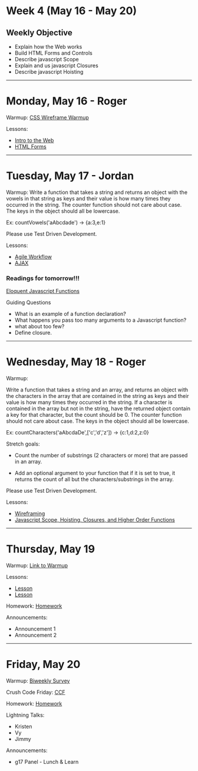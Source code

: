 # Week 4 (May 16 - May 20)
## Weekly Objective

- Explain how the Web works
- Build HTML Forms and Controls
- Describe javascript Scope
- Explain and us javascript Closures
- Describe javascript Hoisting

---

# Monday, May 16 - Roger

Warmup: [CSS Wireframe Warmup](https://github.com/gSchool/cssWireframeWarmup)

Lessons:
- [Intro to the Web](https://workbook.galvanize.com/cohorts/68/articles/3111)
- [HTML Forms](https://workbook.galvanize.com/cohorts/68/articles/3067)


---

# Tuesday, May 17 - Jordan

Warmup:
Write a function that takes a string and returns an object with the vowels in that string as keys and their value is how many times they occurred in the string. The counter function should not care about case. The keys in the object should all be lowercase.

 Ex: countVowels('aAbcdade') -> {a:3,e:1}

Please use Test Driven Development.

Lessons:
- [Agile Workflow](https://workbook.galvanize.com/cohorts/68/articles/3116)
- [AJAX](https://workbook.galvanize.com/cohorts/68/articles/3112)


### Readings for tomorrow!!!

[Eloquent Javascript Functions](http://eloquentjavascript.net/03_functions.html)

Guiding Questions
* What is an example of a function declaration?
* What happens you pass too many arguments to a Javascript function?
* what about too few?
* Define closure.


---

# Wednesday, May 18 - Roger

Warmup:

Write a function that takes a string and an array, and returns an object with the characters in the array that are contained in the string as keys and their value is how many times they occurred in the string. If a character is contained in the array but not in the string, have the returned object contain a key for that character, but the count should be 0. The counter function should not care about case. The keys in the object should all be lowercase.

 Ex: countCharacters('aAbcdaDe',['c','d','z']) -> {c:1,d:2,z:0}

 Stretch goals:

* Count the number of substrings (2 characters or more) that are passed in an array.

* Add an optional argument to your function that if it is set to true, it returns the count of all but the characters/substrings in the array.


Please use Test Driven Development.

Lessons:
- [Wireframing](https://workbook.galvanize.com/cohorts/68/student_dashboard)
- [Javascript Scope, Hoisting, Closures, and Higher Order Functions](https://workbook.galvanize.com/cohorts/68/articles/3090)

---

# Thursday, May 19

Warmup: [Link to Warmup](http://github.com/gSchool)

Lessons:
- [Lesson](https://workbook.galvanize.com/cohorts/68/student_dashboard)
- [Lesson](https://workbook.galvanize.com/cohorts/68/student_dashboard)

Homework: [Homework](https://workbook.galvanize.com/cohorts/68/student_dashboard)

Announcements:
- Announcement 1
- Announcement 2

---

# Friday, May 20

Warmup: [Biweekly Survey](https://docs.google.com/forms/d/1XsnxPufkGL24Bnsa_8IxcyJT6-VudP4QC9VqbTbctAw/viewform?usp=send_form)

Crush Code Friday: [CCF](https://workbook.galvanize.com/cohorts/68/student_dashboard)

Homework: [Homework](https://workbook.galvanize.com/cohorts/68/student_dashboard)

Lightning Talks:

- Kristen
- Vy
- Jimmy

Announcements:
- g17 Panel - Lunch & Learn
